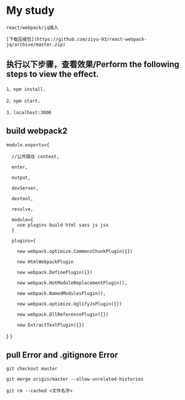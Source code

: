 # My study
    react/webpack/jq插入

    [下载压缩包](https://github.com/ziyu-93/react-webpack-jq/archive/master.zip)
## 执行以下步骤，查看效果/Perform the following steps to view the effect.

    1、npm install.

    2、npm start.

    3、localhost:3000

## build webpack2
    module.exports={

      //公共路径 context,

      enter,

      output,

      devServer,

      devtool,

      resolve,

      module={
        use plugins build html sass js jsx
      }

      plugins={

        new webpack.optimize.CommonsChunkPlugin({})

        new HtmlWebpackPlugin

        new webpack.DefinePlugin({})

        new webpack.HotModuleReplacementPlugin(),

        new webpack.NamedModulesPlugin(),

        new webpack.optimize.UglifyJsPlugin({})

        new webpack.DllReferencePlugin({})

        new ExtractTextPlugin({})

  }
}

## pull Error and .gitignore Error
    git checkout master

    git merge origin/master --allow-unrelated-histories

    git rm --cached <文件名字>
